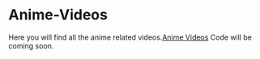 # Anime-Videos
Here you will find all the anime related videos.<a href="https://metavideos.com/anime">Anime Videos</a>
Code will be coming soon.
